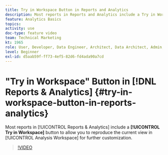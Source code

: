 ```yaml
---
title: Try in Workspace Button in Reports and Analytics
description: Most reports in Reports and Analytics include a Try in Workspace button to allow you to reproduce the current view in Analysis Workspace for further customization.
feature: Analytics Basics
topics: 
activity: use
doc-type: feature video
team: Technical Marketing
kt: 1965
role: User, Developer, Data Engineer, Architect, Data Architect, Admin, Leader
level: Beginner
exl-id: d5aab59f-ff73-4ef5-82d6-fd4ada90a7cd
---
```

# "Try in Workspace" Button in [!DNL Reports & Analytics] {#try-in-workspace-button-in-reports-analytics}

Most reports in [!UICONTROL Reports & Analytics] include a **[!UICONTROL Try in Workspace]** button to allow you to reproduce the current view in [!UICONTROL Analysis Workspace] for further customization.

>[!VIDEO](https://video.tv.adobe.com/v/23959/?quality=12)

